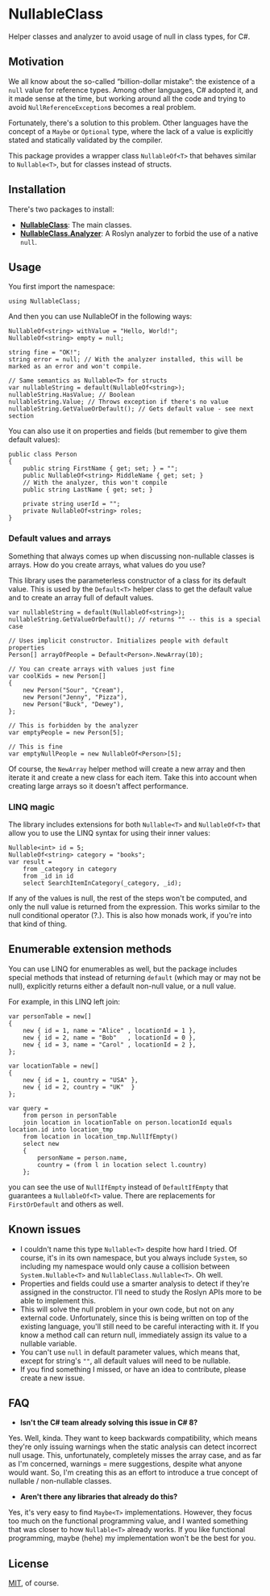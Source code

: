 # NullableClass
Helper classes and analyzer to avoid usage of null in class types, for C#.

## Motivation

We all know about the so-called “billion-dollar mistake”: the existence of a `null` value for reference types. Among other languages, C# adopted it, and it made sense at the time, but working around all the code and trying to avoid `NullReferenceException`s becomes a real problem.

Fortunately, there's a solution to this problem. Other languages have the concept of a `Maybe` or `Optional` type, where the lack of a value is explicitly stated and statically validated by the compiler.

This package provides a wrapper class `NullableOf<T>` that behaves similar to `Nullable<T>`, but for classes instead of structs.

## Installation

There's two packages to install:

* **[NullableClass](https://www.nuget.org/packages/NullableClass)**: The main classes.
* **[NullableClass.Analyzer](https://www.nuget.org/packages/NullableClass.Analyzer)**: A Roslyn analyzer to forbid the use of a native `null`.

## Usage

You first import the namespace:

    using NullableClass;

And then you can use NullableOf<T> in the following ways:

    NullableOf<string> withValue = "Hello, World!";
    NullableOf<string> empty = null;
    
    string fine = "OK!";
    string error = null; // With the analyzer installed, this will be marked as an error and won't compile.
    
    // Same semantics as Nullable<T> for structs
    var nullableString = default(NullableOf<string>);
    nullableString.HasValue; // Boolean
    nullableString.Value; // Throws exception if there's no value
    nullableString.GetValueOrDefault(); // Gets default value - see next section
    
You can also use it on properties and fields (but remember to give them default values):

    public class Person
    {
        public string FirstName { get; set; } = "";
        public NullableOf<string> MiddleName { get; set; }
        // With the analyzer, this won't compile
        public string LastName { get; set; }
        
        private string userId = "";
        private NullableOf<string> roles;
    }

### Default values and arrays

Something that always comes up when discussing non-nullable classes is arrays. How do you create arrays, what values do you use?

This library uses the parameterless constructor of a class for its default value. This is used by the `Default<T>` helper class to get the default value and to create an array full of default values.

    var nullableString = default(NullableOf<string>);
    nullableString.GetValueOrDefault(); // returns "" -- this is a special case
    
    // Uses implicit constructor. Initializes people with default properties
    Person[] arrayOfPeople = Default<Person>.NewArray(10);
    
    // You can create arrays with values just fine
    var coolKids = new Person[]
    {
        new Person("Sour", "Cream"),
        new Person("Jenny", "Pizza"),
        new Person("Buck", "Dewey"),
    };
    
    // This is forbidden by the analyzer
    var emptyPeople = new Person[5];
    
    // This is fine
    var emptyNullPeople = new NullableOf<Person>[5];

Of course, the `NewArray` helper method will create a new array and then iterate it and create a new class for each item. Take this into account when creating large arrays so it doesn't affect performance.

### LINQ magic

The library includes extensions for both `Nullable<T>` and `NullableOf<T>` that allow you to use the LINQ syntax for using their inner values:

    Nullable<int> id = 5;
    NullableOf<string> category = "books";
    var result =
        from _category in category
        from _id in id
        select SearchItemInCategory(_category, _id);

If any of the values is null, the rest of the steps won't be computed, and only the null value is returned from the expression. This works similar to the null conditional operator (?.). This is also how monads work, if you're into that kind of thing.

## Enumerable extension methods

You can use LINQ for enumerables as well, but the package includes special methods that instead of returning `default` (which may or may not be null), explicitly returns either a default non-null value, or a null value.

For example, in this LINQ left join:

    var personTable = new[]
    {
        new { id = 1, name = "Alice" , locationId = 1 },
        new { id = 2, name = "Bob"   , locationId = 0 },
        new { id = 3, name = "Carol" , locationId = 2 },
    };

    var locationTable = new[]
    {
        new { id = 1, country = "USA" },
        new { id = 2, country = "UK"  }
    };

    var query =
        from person in personTable
        join location in locationTable on person.locationId equals location.id into location_tmp
        from location in location_tmp.NullIfEmpty()
        select new
        {
            personName = person.name,
            country = (from l in location select l.country)
        };
        
you can see the use of `NullIfEmpty` instead of `DefaultIfEmpty` that guarantees a `NullableOf<T>` value. There are replacements for `FirstOrDefault` and others as well.

## Known issues

* I couldn't name this type `Nullable<T>` despite how hard I tried. Of course, it's in its own namespace, but you always include `System`, so including my namespace would only cause a collision between `System.Nullable<T>` and `NullableClass.Nullable<T>`. Oh well.
* Properties and fields could use a smarter analysis to detect if they're assigned in the constructor. I'll need to study the Roslyn APIs more to be able to implement this.
* This will solve the null problem in your own code, but not on any external code. Unfortunately, since this is being written on top of the existing language, you'll still need to be careful interacting with it. If you know a method call can return null, immediately assign its value to a nullable variable.
* You can't use `null` in default parameter values, which means that, except for string's `""`, all default values will need to be nullable.
* If you find something I missed, or have an idea to contribute, please create a new issue.

## FAQ

* **Isn't the C# team already solving this issue in C# 8?**

Yes. Well, kinda. They want to keep backwards compatibility, which means they're only issuing warnings when the static analysis can detect incorrect null usage. This, unfortunately, completely misses the array case, and as far as I'm concerned, warnings = mere suggestions, despite what anyone would want. So, I'm creating this as an effort to introduce a true concept of nullable / non-nullable classes.

* **Aren't there any libraries that already do this?**

Yes, it's very easy to find `Maybe<T>` implementations. However, they focus too much on the functional programming value, and I wanted something that was closer to how `Nullable<T>` already works. If you like functional programming, maybe (hehe) my implementation won't be the best for you.

## License

[MIT](https://github.com/R2D221/NullableClass/blob/master/LICENSE), of course.
